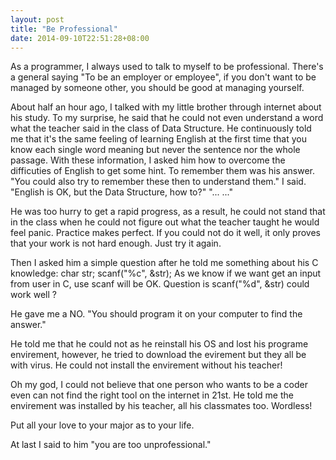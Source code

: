 ```yaml
---
layout: post
title: "Be Professional"
date: 2014-09-10T22:51:28+08:00
---
```


As a programmer, I always used to talk to myself to be professional.
There's a general saying "To be an employer or employee", if you don't want to be managed by someone other, you should be good at managing yourself.

About half an hour ago, I talked with my little brother through internet about his study. To my surprise, he said that he could not even understand a word what the teacher said in the class of Data Structure. He continuously told me that it's the same feeling of learning English at the first time that you know each single word meaning but never the sentence nor the whole passage.
With these information, I asked him how to overcome the difficuties of English to get some hint. To remember them was his answer. "You could also try to remember these then to understand them." I said. "English is OK, but the Data Structure, how to?" "... ..."

He was too hurry to get a rapid progress, as a result, he could not stand that in the class when he could not figure out what the teacher taught he would feel panic. Practice makes perfect. If you could not do it well, it only proves that your work is not hard enough. Just try it again.

Then I asked him a simple question after he told me something about his C knowledge:
char str;
scanf("%c", &str);
As we know if we want get an input from user in C, use scanf will be OK. Question is scanf("%d", &str) could work well ?

He gave me a NO. "You should program it on your computer to find the answer."

He told me that he could not as he reinstall his OS and lost his programe envirement, however, he tried to download the evirement but they all be with virus. He could not install the envirement without his teacher!

Oh my god, I could not believe that one person who wants to be a coder even can not find the right tool on the internet in 21st. He told me the envirement was installed by his teacher, all his classmates too. Wordless!

Put all your love to your major as to your life.

At last I said to him "you are too unprofessional."

